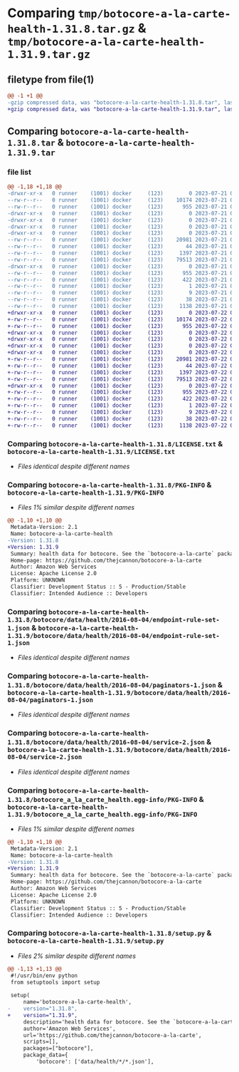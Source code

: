 # Comparing `tmp/botocore-a-la-carte-health-1.31.8.tar.gz` & `tmp/botocore-a-la-carte-health-1.31.9.tar.gz`

## filetype from file(1)

```diff
@@ -1 +1 @@
-gzip compressed data, was "botocore-a-la-carte-health-1.31.8.tar", last modified: Fri Jul 21 01:21:25 2023, max compression
+gzip compressed data, was "botocore-a-la-carte-health-1.31.9.tar", last modified: Sat Jul 22 01:20:28 2023, max compression
```

## Comparing `botocore-a-la-carte-health-1.31.8.tar` & `botocore-a-la-carte-health-1.31.9.tar`

### file list

```diff
@@ -1,18 +1,18 @@
-drwxr-xr-x   0 runner    (1001) docker     (123)        0 2023-07-21 01:21:25.479006 botocore-a-la-carte-health-1.31.8/
--rw-r--r--   0 runner    (1001) docker     (123)    10174 2023-07-21 01:21:25.000000 botocore-a-la-carte-health-1.31.8/LICENSE.txt
--rw-r--r--   0 runner    (1001) docker     (123)      955 2023-07-21 01:21:25.479006 botocore-a-la-carte-health-1.31.8/PKG-INFO
-drwxr-xr-x   0 runner    (1001) docker     (123)        0 2023-07-21 01:21:25.479006 botocore-a-la-carte-health-1.31.8/botocore/
-drwxr-xr-x   0 runner    (1001) docker     (123)        0 2023-07-21 01:21:25.479006 botocore-a-la-carte-health-1.31.8/botocore/data/
-drwxr-xr-x   0 runner    (1001) docker     (123)        0 2023-07-21 01:21:25.479006 botocore-a-la-carte-health-1.31.8/botocore/data/health/
-drwxr-xr-x   0 runner    (1001) docker     (123)        0 2023-07-21 01:21:25.479006 botocore-a-la-carte-health-1.31.8/botocore/data/health/2016-08-04/
--rw-r--r--   0 runner    (1001) docker     (123)    20981 2023-07-21 01:21:06.000000 botocore-a-la-carte-health-1.31.8/botocore/data/health/2016-08-04/endpoint-rule-set-1.json
--rw-r--r--   0 runner    (1001) docker     (123)       44 2023-07-21 01:21:06.000000 botocore-a-la-carte-health-1.31.8/botocore/data/health/2016-08-04/examples-1.json
--rw-r--r--   0 runner    (1001) docker     (123)     1397 2023-07-21 01:21:06.000000 botocore-a-la-carte-health-1.31.8/botocore/data/health/2016-08-04/paginators-1.json
--rw-r--r--   0 runner    (1001) docker     (123)    79513 2023-07-21 01:21:06.000000 botocore-a-la-carte-health-1.31.8/botocore/data/health/2016-08-04/service-2.json
-drwxr-xr-x   0 runner    (1001) docker     (123)        0 2023-07-21 01:21:25.479006 botocore-a-la-carte-health-1.31.8/botocore_a_la_carte_health.egg-info/
--rw-r--r--   0 runner    (1001) docker     (123)      955 2023-07-21 01:21:25.000000 botocore-a-la-carte-health-1.31.8/botocore_a_la_carte_health.egg-info/PKG-INFO
--rw-r--r--   0 runner    (1001) docker     (123)      422 2023-07-21 01:21:25.000000 botocore-a-la-carte-health-1.31.8/botocore_a_la_carte_health.egg-info/SOURCES.txt
--rw-r--r--   0 runner    (1001) docker     (123)        1 2023-07-21 01:21:25.000000 botocore-a-la-carte-health-1.31.8/botocore_a_la_carte_health.egg-info/dependency_links.txt
--rw-r--r--   0 runner    (1001) docker     (123)        9 2023-07-21 01:21:25.000000 botocore-a-la-carte-health-1.31.8/botocore_a_la_carte_health.egg-info/top_level.txt
--rw-r--r--   0 runner    (1001) docker     (123)       38 2023-07-21 01:21:25.479006 botocore-a-la-carte-health-1.31.8/setup.cfg
--rw-r--r--   0 runner    (1001) docker     (123)     1138 2023-07-21 01:21:25.000000 botocore-a-la-carte-health-1.31.8/setup.py
+drwxr-xr-x   0 runner    (1001) docker     (123)        0 2023-07-22 01:20:28.000966 botocore-a-la-carte-health-1.31.9/
+-rw-r--r--   0 runner    (1001) docker     (123)    10174 2023-07-22 01:20:27.000000 botocore-a-la-carte-health-1.31.9/LICENSE.txt
+-rw-r--r--   0 runner    (1001) docker     (123)      955 2023-07-22 01:20:28.000966 botocore-a-la-carte-health-1.31.9/PKG-INFO
+drwxr-xr-x   0 runner    (1001) docker     (123)        0 2023-07-22 01:20:28.000966 botocore-a-la-carte-health-1.31.9/botocore/
+drwxr-xr-x   0 runner    (1001) docker     (123)        0 2023-07-22 01:20:28.000966 botocore-a-la-carte-health-1.31.9/botocore/data/
+drwxr-xr-x   0 runner    (1001) docker     (123)        0 2023-07-22 01:20:28.000966 botocore-a-la-carte-health-1.31.9/botocore/data/health/
+drwxr-xr-x   0 runner    (1001) docker     (123)        0 2023-07-22 01:20:28.000966 botocore-a-la-carte-health-1.31.9/botocore/data/health/2016-08-04/
+-rw-r--r--   0 runner    (1001) docker     (123)    20981 2023-07-22 01:20:09.000000 botocore-a-la-carte-health-1.31.9/botocore/data/health/2016-08-04/endpoint-rule-set-1.json
+-rw-r--r--   0 runner    (1001) docker     (123)       44 2023-07-22 01:20:09.000000 botocore-a-la-carte-health-1.31.9/botocore/data/health/2016-08-04/examples-1.json
+-rw-r--r--   0 runner    (1001) docker     (123)     1397 2023-07-22 01:20:09.000000 botocore-a-la-carte-health-1.31.9/botocore/data/health/2016-08-04/paginators-1.json
+-rw-r--r--   0 runner    (1001) docker     (123)    79513 2023-07-22 01:20:09.000000 botocore-a-la-carte-health-1.31.9/botocore/data/health/2016-08-04/service-2.json
+drwxr-xr-x   0 runner    (1001) docker     (123)        0 2023-07-22 01:20:28.000966 botocore-a-la-carte-health-1.31.9/botocore_a_la_carte_health.egg-info/
+-rw-r--r--   0 runner    (1001) docker     (123)      955 2023-07-22 01:20:27.000000 botocore-a-la-carte-health-1.31.9/botocore_a_la_carte_health.egg-info/PKG-INFO
+-rw-r--r--   0 runner    (1001) docker     (123)      422 2023-07-22 01:20:27.000000 botocore-a-la-carte-health-1.31.9/botocore_a_la_carte_health.egg-info/SOURCES.txt
+-rw-r--r--   0 runner    (1001) docker     (123)        1 2023-07-22 01:20:27.000000 botocore-a-la-carte-health-1.31.9/botocore_a_la_carte_health.egg-info/dependency_links.txt
+-rw-r--r--   0 runner    (1001) docker     (123)        9 2023-07-22 01:20:27.000000 botocore-a-la-carte-health-1.31.9/botocore_a_la_carte_health.egg-info/top_level.txt
+-rw-r--r--   0 runner    (1001) docker     (123)       38 2023-07-22 01:20:28.000966 botocore-a-la-carte-health-1.31.9/setup.cfg
+-rw-r--r--   0 runner    (1001) docker     (123)     1138 2023-07-22 01:20:27.000000 botocore-a-la-carte-health-1.31.9/setup.py
```

### Comparing `botocore-a-la-carte-health-1.31.8/LICENSE.txt` & `botocore-a-la-carte-health-1.31.9/LICENSE.txt`

 * *Files identical despite different names*

### Comparing `botocore-a-la-carte-health-1.31.8/PKG-INFO` & `botocore-a-la-carte-health-1.31.9/PKG-INFO`

 * *Files 1% similar despite different names*

```diff
@@ -1,10 +1,10 @@
 Metadata-Version: 2.1
 Name: botocore-a-la-carte-health
-Version: 1.31.8
+Version: 1.31.9
 Summary: health data for botocore. See the `botocore-a-la-carte` package for more info.
 Home-page: https://github.com/thejcannon/botocore-a-la-carte
 Author: Amazon Web Services
 License: Apache License 2.0
 Platform: UNKNOWN
 Classifier: Development Status :: 5 - Production/Stable
 Classifier: Intended Audience :: Developers
```

### Comparing `botocore-a-la-carte-health-1.31.8/botocore/data/health/2016-08-04/endpoint-rule-set-1.json` & `botocore-a-la-carte-health-1.31.9/botocore/data/health/2016-08-04/endpoint-rule-set-1.json`

 * *Files identical despite different names*

### Comparing `botocore-a-la-carte-health-1.31.8/botocore/data/health/2016-08-04/paginators-1.json` & `botocore-a-la-carte-health-1.31.9/botocore/data/health/2016-08-04/paginators-1.json`

 * *Files identical despite different names*

### Comparing `botocore-a-la-carte-health-1.31.8/botocore/data/health/2016-08-04/service-2.json` & `botocore-a-la-carte-health-1.31.9/botocore/data/health/2016-08-04/service-2.json`

 * *Files identical despite different names*

### Comparing `botocore-a-la-carte-health-1.31.8/botocore_a_la_carte_health.egg-info/PKG-INFO` & `botocore-a-la-carte-health-1.31.9/botocore_a_la_carte_health.egg-info/PKG-INFO`

 * *Files 1% similar despite different names*

```diff
@@ -1,10 +1,10 @@
 Metadata-Version: 2.1
 Name: botocore-a-la-carte-health
-Version: 1.31.8
+Version: 1.31.9
 Summary: health data for botocore. See the `botocore-a-la-carte` package for more info.
 Home-page: https://github.com/thejcannon/botocore-a-la-carte
 Author: Amazon Web Services
 License: Apache License 2.0
 Platform: UNKNOWN
 Classifier: Development Status :: 5 - Production/Stable
 Classifier: Intended Audience :: Developers
```

### Comparing `botocore-a-la-carte-health-1.31.8/setup.py` & `botocore-a-la-carte-health-1.31.9/setup.py`

 * *Files 2% similar despite different names*

```diff
@@ -1,13 +1,13 @@
 #!/usr/bin/env python
 from setuptools import setup
 
 setup(
     name='botocore-a-la-carte-health',
-    version="1.31.8",
+    version="1.31.9",
     description='health data for botocore. See the `botocore-a-la-carte` package for more info.',
     author='Amazon Web Services',
     url='https://github.com/thejcannon/botocore-a-la-carte',
     scripts=[],
     packages=["botocore"],
     package_data={
         'botocore': ['data/health/*/*.json'],
```

